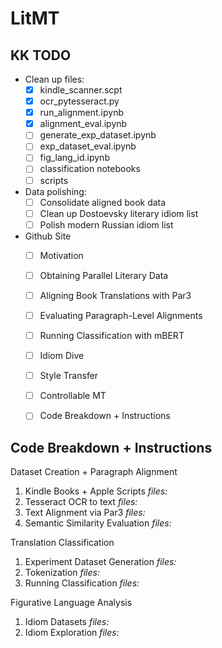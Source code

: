 # LitMT

## KK TODO
- Clean up files:
    * [x] kindle_scanner.scpt
    * [x] ocr_pytesseract.py
    * [x] run_alignment.ipynb
    * [x] alignment_eval.ipynb
    * [ ] generate_exp_dataset.ipynb
    * [ ] exp_dataset_eval.ipynb
    * [ ] fig_lang_id.ipynb
    * [ ] classification notebooks
    * [ ] scripts
    
- Data polishing:
    * [ ] Consolidate aligned book data
    * [ ] Clean up Dostoevsky literary idiom list
    * [ ] Polish modern Russian idiom list

- Github Site
    * [ ] Motivation
    * [ ] Obtaining Parallel Literary Data
    * [ ] Aligning Book Translations with Par3
    * [ ] Evaluating Paragraph-Level Alignments
    * [ ] Running Classification with mBERT
    * [ ] Idiom Dive
    * [ ] Style Transfer
    * [ ] Controllable MT
    * [ ] Code Breakdown + Instructions


## Code Breakdown + Instructions
Dataset Creation + Paragraph Alignment
1. Kindle Books + Apple Scripts
*files:*
2. Tesseract OCR to text
*files:*
3. Text Alignment via Par3
*files:*
4. Semantic Similarity Evaluation
*files:*

Translation Classification
1. Experiment Dataset Generation
*files:*
2. Tokenization
*files:*
3. Running Classification
*files:*

Figurative Language Analysis
1. Idiom Datasets
*files:*
2. Idiom Exploration
*files:*
